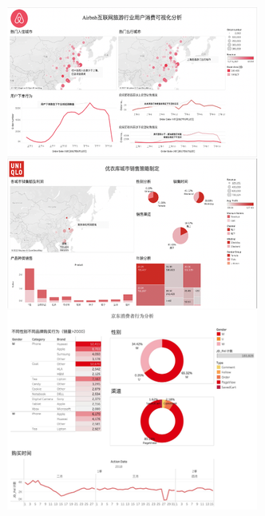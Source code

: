 
<img src="Visualization/Airbnb.png" style="width:500px;height:300px;">

<img src="Visualization/优衣库.png" style="width:500px;height:300px;">

<img src="Visualization/京东.jpg" style="width:500px;height:400px;">
